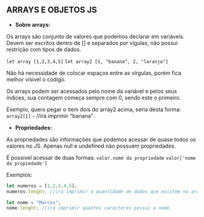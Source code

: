 ## ARRAYS E OBJETOS JS

- **Sobre arrays:**

Os arrays são conjunto de valores que podemos declarar em variáveis.
Devem ser escritos dentro de [] e separados por vígulas, não possui restrição com tipos de dados.

`let array [1,2,3,4,5]`
`let array2 [1, "banana", 2, "laranja"]`

Não há necessidade de colocar espaços entre as vírgulas, porém fica melhor vísivel o código.

Os arrays podem ser acessados pelo nome da variável e pelos seus índices, sua contagem começa sempre com 0, sendo este o primeiro.

Exemplo, quero pegar o item dois do array2 acima, seria desta forma: `array2[1]` - //irá imprimir "banana".

- **Propriedades:**

As propriedades são informações que podemos acessar de quase todos os valores no JS.
Apenas null e undefined não possuem propriedades.

É possível acessar de duas formas:
`valor.nome da propriedade`
`valor['nome da propiedade']`

Exemplos:
```javascript
let numeros = [1,2,3,4,5];
numeros.lenght; //irá imprimir a quantidade de dados que existem no array.
```

```javascript
let nome = "Marcos";
nome.lenght; //irá imprimir quantos caracteres possui o nome.
```